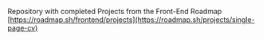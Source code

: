 Repository with completed Projects from the Front-End Roadmap
[https://roadmap.sh/frontend/projects](https://roadmap.sh/projects/single-page-cv)
